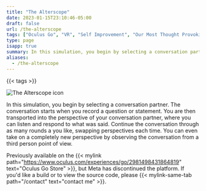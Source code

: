 ```yaml
---
title: "The Alterscope"
date: 2023-01-15T23:10:46-05:00
draft: false
url: /the-alterscope
tags: ["Oculus Go", "VR", "Self Improvement", "Our Most Thought Provoking App"]
type: page
isapp: true
summary: In this simulation, you begin by selecting a conversation partner. The conversation starts when you record a question or statement. You are then transported into the perspective of your conversation partner, where you can listen and respond to what was said. Continue the conversation…
aliases:
  - /the-alterscope
---
```


{{< tags >}}

![The Alterscope icon](/images/the-alterscope-icon.png)

In this simulation, you begin by selecting a conversation partner. The conversation starts when you record a question or statement. You are then transported into the perspective of your conversation partner, where you can listen and respond to what was said. Continue the conversation through as many rounds a you like, swapping perspectives each time. You can even take on a completely new perspective by observing the conversation from a third person point of view.

Previously available on the {{< mylink path="https://www.oculus.com/experiences/go/2981498431864819" text="Oculus Go Store" >}}, but Meta has discontinued the platform. If you'd like a build or to view the source code, please {{< mylink-same-tab path="/contact" text="contact me" >}}.
